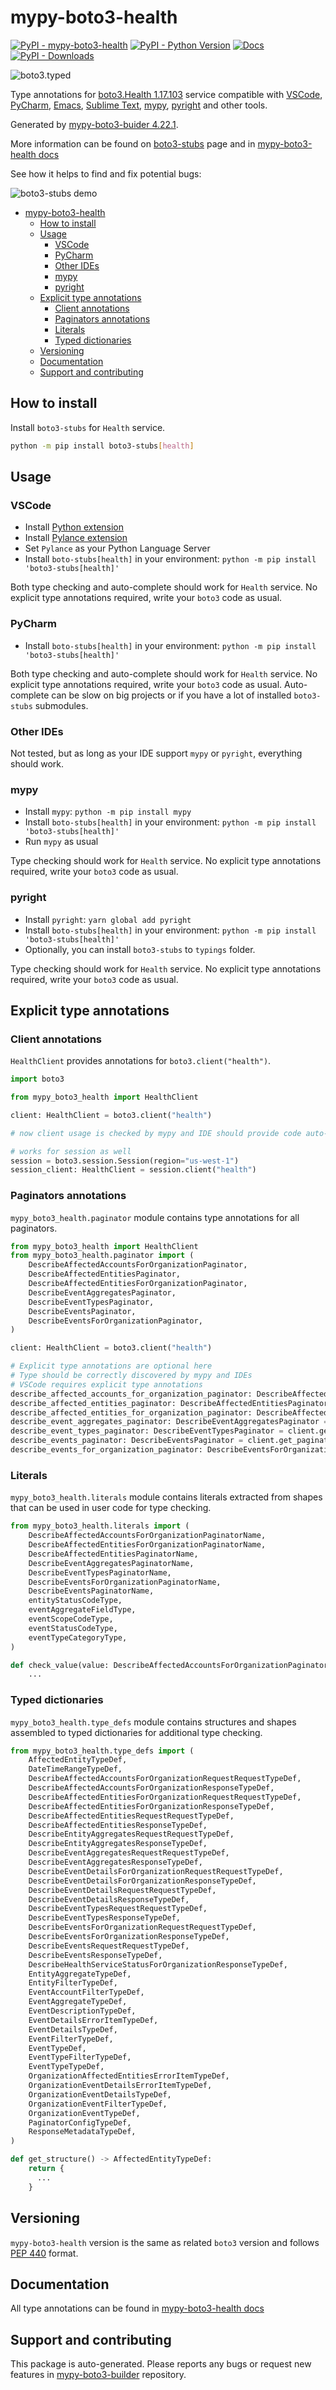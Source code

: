 <a id="mypy-boto3-health"></a>

# mypy-boto3-health

[![PyPI - mypy-boto3-health](https://img.shields.io/pypi/v/mypy-boto3-health.svg?color=blue)](https://pypi.org/project/mypy-boto3-health)
[![PyPI - Python Version](https://img.shields.io/pypi/pyversions/mypy-boto3-health.svg?color=blue)](https://pypi.org/project/mypy-boto3-health)
[![Docs](https://img.shields.io/readthedocs/mypy-boto3-builder.svg?color=blue)](https://mypy-boto3-builder.readthedocs.io/)
[![PyPI - Downloads](https://img.shields.io/pypi/dw/mypy-boto3-health?color=blue)](https://pypistats.org/packages/mypy-boto3-health)

![boto3.typed](https://github.com/vemel/mypy_boto3_builder/raw/master/logo.png)

Type annotations for
[boto3.Health 1.17.103](https://boto3.amazonaws.com/v1/documentation/api/1.17.103/reference/services/health.html#Health)
service compatible with [VSCode](https://code.visualstudio.com/),
[PyCharm](https://www.jetbrains.com/pycharm/),
[Emacs](https://www.gnu.org/software/emacs/),
[Sublime Text](https://www.sublimetext.com/),
[mypy](https://github.com/python/mypy),
[pyright](https://github.com/microsoft/pyright) and other tools.

Generated by
[mypy-boto3-buider 4.22.1](https://github.com/vemel/mypy_boto3_builder).

More information can be found on
[boto3-stubs](https://pypi.org/project/boto3-stubs/) page and in
[mypy-boto3-health docs](https://vemel.github.io/boto3_stubs_docs/mypy_boto3_health/)

See how it helps to find and fix potential bugs:

![boto3-stubs demo](https://github.com/vemel/mypy_boto3_builder/raw/master/demo.gif)

- [mypy-boto3-health](#mypy-boto3-health)
  - [How to install](#how-to-install)
  - [Usage](#usage)
    - [VSCode](#vscode)
    - [PyCharm](#pycharm)
    - [Other IDEs](#other-ides)
    - [mypy](#mypy)
    - [pyright](#pyright)
  - [Explicit type annotations](#explicit-type-annotations)
    - [Client annotations](#client-annotations)
    - [Paginators annotations](#paginators-annotations)
    - [Literals](#literals)
    - [Typed dictionaries](#typed-dictionaries)
  - [Versioning](#versioning)
  - [Documentation](#documentation)
  - [Support and contributing](#support-and-contributing)

<a id="how-to-install"></a>

## How to install

Install `boto3-stubs` for `Health` service.

```bash
python -m pip install boto3-stubs[health]
```

<a id="usage"></a>

## Usage

<a id="vscode"></a>

### VSCode

- Install
  [Python extension](https://marketplace.visualstudio.com/items?itemName=ms-python.python)
- Install
  [Pylance extension](https://marketplace.visualstudio.com/items?itemName=ms-python.vscode-pylance)
- Set `Pylance` as your Python Language Server
- Install `boto-stubs[health]` in your environment:
  `python -m pip install 'boto3-stubs[health]'`

Both type checking and auto-complete should work for `Health` service. No
explicit type annotations required, write your `boto3` code as usual.

<a id="pycharm"></a>

### PyCharm

- Install `boto-stubs[health]` in your environment:
  `python -m pip install 'boto3-stubs[health]'`

Both type checking and auto-complete should work for `Health` service. No
explicit type annotations required, write your `boto3` code as usual.
Auto-complete can be slow on big projects or if you have a lot of installed
`boto3-stubs` submodules.

<a id="other-ides"></a>

### Other IDEs

Not tested, but as long as your IDE support `mypy` or `pyright`, everything
should work.

<a id="mypy"></a>

### mypy

- Install `mypy`: `python -m pip install mypy`
- Install `boto-stubs[health]` in your environment:
  `python -m pip install 'boto3-stubs[health]'`
- Run `mypy` as usual

Type checking should work for `Health` service. No explicit type annotations
required, write your `boto3` code as usual.

<a id="pyright"></a>

### pyright

- Install `pyright`: `yarn global add pyright`
- Install `boto-stubs[health]` in your environment:
  `python -m pip install 'boto3-stubs[health]'`
- Optionally, you can install `boto3-stubs` to `typings` folder.

Type checking should work for `Health` service. No explicit type annotations
required, write your `boto3` code as usual.

<a id="explicit-type-annotations"></a>

## Explicit type annotations

<a id="client-annotations"></a>

### Client annotations

`HealthClient` provides annotations for `boto3.client("health")`.

```python
import boto3

from mypy_boto3_health import HealthClient

client: HealthClient = boto3.client("health")

# now client usage is checked by mypy and IDE should provide code auto-complete

# works for session as well
session = boto3.session.Session(region="us-west-1")
session_client: HealthClient = session.client("health")
```

<a id="paginators-annotations"></a>

### Paginators annotations

`mypy_boto3_health.paginator` module contains type annotations for all
paginators.

```python
from mypy_boto3_health import HealthClient
from mypy_boto3_health.paginator import (
    DescribeAffectedAccountsForOrganizationPaginator,
    DescribeAffectedEntitiesPaginator,
    DescribeAffectedEntitiesForOrganizationPaginator,
    DescribeEventAggregatesPaginator,
    DescribeEventTypesPaginator,
    DescribeEventsPaginator,
    DescribeEventsForOrganizationPaginator,
)

client: HealthClient = boto3.client("health")

# Explicit type annotations are optional here
# Type should be correctly discovered by mypy and IDEs
# VSCode requires explicit type annotations
describe_affected_accounts_for_organization_paginator: DescribeAffectedAccountsForOrganizationPaginator = client.get_paginator("describe_affected_accounts_for_organization")
describe_affected_entities_paginator: DescribeAffectedEntitiesPaginator = client.get_paginator("describe_affected_entities")
describe_affected_entities_for_organization_paginator: DescribeAffectedEntitiesForOrganizationPaginator = client.get_paginator("describe_affected_entities_for_organization")
describe_event_aggregates_paginator: DescribeEventAggregatesPaginator = client.get_paginator("describe_event_aggregates")
describe_event_types_paginator: DescribeEventTypesPaginator = client.get_paginator("describe_event_types")
describe_events_paginator: DescribeEventsPaginator = client.get_paginator("describe_events")
describe_events_for_organization_paginator: DescribeEventsForOrganizationPaginator = client.get_paginator("describe_events_for_organization")
```

<a id="literals"></a>

### Literals

`mypy_boto3_health.literals` module contains literals extracted from shapes
that can be used in user code for type checking.

```python
from mypy_boto3_health.literals import (
    DescribeAffectedAccountsForOrganizationPaginatorName,
    DescribeAffectedEntitiesForOrganizationPaginatorName,
    DescribeAffectedEntitiesPaginatorName,
    DescribeEventAggregatesPaginatorName,
    DescribeEventTypesPaginatorName,
    DescribeEventsForOrganizationPaginatorName,
    DescribeEventsPaginatorName,
    entityStatusCodeType,
    eventAggregateFieldType,
    eventScopeCodeType,
    eventStatusCodeType,
    eventTypeCategoryType,
)

def check_value(value: DescribeAffectedAccountsForOrganizationPaginatorName) -> bool:
    ...
```

<a id="typed-dictionaries"></a>

### Typed dictionaries

`mypy_boto3_health.type_defs` module contains structures and shapes assembled
to typed dictionaries for additional type checking.

```python
from mypy_boto3_health.type_defs import (
    AffectedEntityTypeDef,
    DateTimeRangeTypeDef,
    DescribeAffectedAccountsForOrganizationRequestRequestTypeDef,
    DescribeAffectedAccountsForOrganizationResponseTypeDef,
    DescribeAffectedEntitiesForOrganizationRequestRequestTypeDef,
    DescribeAffectedEntitiesForOrganizationResponseTypeDef,
    DescribeAffectedEntitiesRequestRequestTypeDef,
    DescribeAffectedEntitiesResponseTypeDef,
    DescribeEntityAggregatesRequestRequestTypeDef,
    DescribeEntityAggregatesResponseTypeDef,
    DescribeEventAggregatesRequestRequestTypeDef,
    DescribeEventAggregatesResponseTypeDef,
    DescribeEventDetailsForOrganizationRequestRequestTypeDef,
    DescribeEventDetailsForOrganizationResponseTypeDef,
    DescribeEventDetailsRequestRequestTypeDef,
    DescribeEventDetailsResponseTypeDef,
    DescribeEventTypesRequestRequestTypeDef,
    DescribeEventTypesResponseTypeDef,
    DescribeEventsForOrganizationRequestRequestTypeDef,
    DescribeEventsForOrganizationResponseTypeDef,
    DescribeEventsRequestRequestTypeDef,
    DescribeEventsResponseTypeDef,
    DescribeHealthServiceStatusForOrganizationResponseTypeDef,
    EntityAggregateTypeDef,
    EntityFilterTypeDef,
    EventAccountFilterTypeDef,
    EventAggregateTypeDef,
    EventDescriptionTypeDef,
    EventDetailsErrorItemTypeDef,
    EventDetailsTypeDef,
    EventFilterTypeDef,
    EventTypeDef,
    EventTypeFilterTypeDef,
    EventTypeTypeDef,
    OrganizationAffectedEntitiesErrorItemTypeDef,
    OrganizationEventDetailsErrorItemTypeDef,
    OrganizationEventDetailsTypeDef,
    OrganizationEventFilterTypeDef,
    OrganizationEventTypeDef,
    PaginatorConfigTypeDef,
    ResponseMetadataTypeDef,
)

def get_structure() -> AffectedEntityTypeDef:
    return {
      ...
    }
```

<a id="versioning"></a>

## Versioning

`mypy-boto3-health` version is the same as related `boto3` version and follows
[PEP 440](https://www.python.org/dev/peps/pep-0440/) format.

<a id="documentation"></a>

## Documentation

All type annotations can be found in
[mypy-boto3-health docs](https://vemel.github.io/boto3_stubs_docs/mypy_boto3_health/)

<a id="support-and-contributing"></a>

## Support and contributing

This package is auto-generated. Please reports any bugs or request new features
in [mypy-boto3-builder](https://github.com/vemel/mypy_boto3_builder/issues/)
repository.
